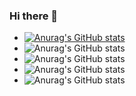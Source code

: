 ### Hi there 👋

- [![Anurag's GitHub stats](https://github-readme-stats.vercel.app/api?username=bfbfghb)](https://github.com/anuraghazra/github-readme-stats)
- ![Anurag's GitHub stats](https://github-readme-stats.vercel.app/api?username=anuraghazra&hide=stars,commits,prs,issues,contribs)
- ![Anurag's GitHub stats](https://github-readme-stats.vercel.app/api?username=anuraghazra&count_private=true)
- ![Anurag's GitHub stats](https://github-readme-stats.vercel.app/api?username=anuraghazra&show_icons=true)
- ![Anurag's GitHub stats](https://github-readme-stats.vercel.app/api?username=anuraghazra&show_icons=true&theme=radical)

<!--
**bfbfghb/bfbfghb** is a ✨ _special_ ✨ repository because its `README.md` (this file) appears on your GitHub profile.
[![Anurag's GitHub stats](https://github-readme-stats.vercel.app/api?username=bfbfghb)](https://github.com/anuraghazra/github-readme-stats)
Here are some ideas to get you started:

- 🔭 I’m currently working on ...
- 🌱 I’m currently learning ...
- 👯 I’m looking to collaborate on ...
- 🤔 I’m looking for help with ...
- 💬 Ask me about ...
- 📫 How to reach me: ...
- 😄 Pronouns: ...
- ⚡ Fun fact: ...
-->
